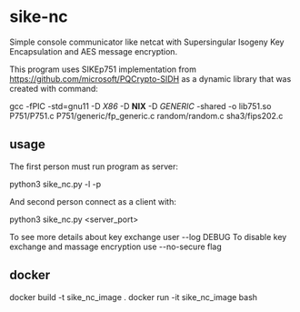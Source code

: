 # sike-nc
Simple console communicator like netcat with Supersingular Isogeny Key Encapsulation and AES 
message encryption.

This program uses SIKEp751 implementation from https://github.com/microsoft/PQCrypto-SIDH
as a dynamic library that was created with command:

gcc -fPIC -std=gnu11 -D _X86_ -D __NIX__ -D _GENERIC_ -shared  -o lib751.so P751/P751.c P751/generic/fp_generic.c random/random.c sha3/fips202.c

## usage
The first person must run program as server:

python3 sike_nc.py -l -p <port>

And second person connect as a client with:

python3 sike_nc.py <IPv4 addres> <server_port>

To see more details about key exchange user --log DEBUG
To disable key exchange and massage encryption use --no-secure flag

## docker
docker build -t sike_nc_image .
docker run -it sike_nc_image bash
